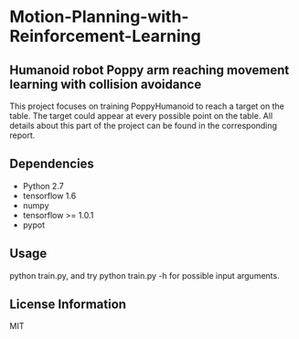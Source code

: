 # Motion-Planning-with-Reinforcement-Learning


## Humanoid robot Poppy arm reaching movement learning with collision avoidance
This project focuses on training PoppyHumanoid to reach a target on the table. The target could appear at every possible point on the table. All details about this part of the project can be found in the corresponding report.

## Dependencies

* Python 2.7
* tensorflow 1.6
* numpy
* tensorflow >= 1.0.1
* pypot

## Usage
python train.py, and try python train.py -h for possible input arguments.

## License Information
MIT




